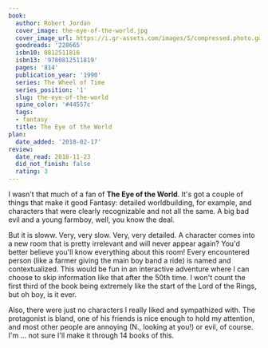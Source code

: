 ```yaml
---
book:
  author: Robert Jordan
  cover_image: the-eye-of-the-world.jpg
  cover_image_url: https://i.gr-assets.com/images/S/compressed.photo.goodreads.com/books/1337818095l/228665._SX98_.jpg
  goodreads: '228665'
  isbn10: 0812511816
  isbn13: '9780812511819'
  pages: '814'
  publication_year: '1990'
  series: The Wheel of Time
  series_position: '1'
  slug: the-eye-of-the-world
  spine_color: '#44557c'
  tags:
  - fantasy
  title: The Eye of the World
plan:
  date_added: '2018-02-17'
review:
  date_read: 2018-11-23
  did_not_finish: false
  rating: 3
---
```


I wasn't that much of a fan of **The Eye of the World**. It's got a couple of things that make it good Fantasy: detailed worldbuilding, for example, and characters that were clearly recognizable and not all the same. A big bad evil and a young farmboy, well, you know the deal.

But it is sloww. Very, very slow. Very, very detailed. A character comes into a new room that is pretty irrelevant and will never appear again? You'd better believe you'll know everything about this room! Every encountered person (like a farmer giving the main boy band a ride) is named and contextualized. This would be fun in an interactive adventure where I can choose to skip information like that after the 50th time. I won't count the first third of the book being extremely like the start of the Lord of the Rings, but oh boy, is it ever.

Also, there were just no characters I really liked and sympathized with. The protagonist is bland, one of his friends is nice enough to hold my attention, and most other people are annoying (N., looking at you!) or evil, of course. I'm … not sure I'll make it through 14 books of this.
